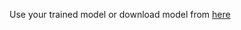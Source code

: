 Use your trained model or download model from [here](https://pan.baidu.com/s/19emHaT8PMoEcDBJoWGYcFQ)